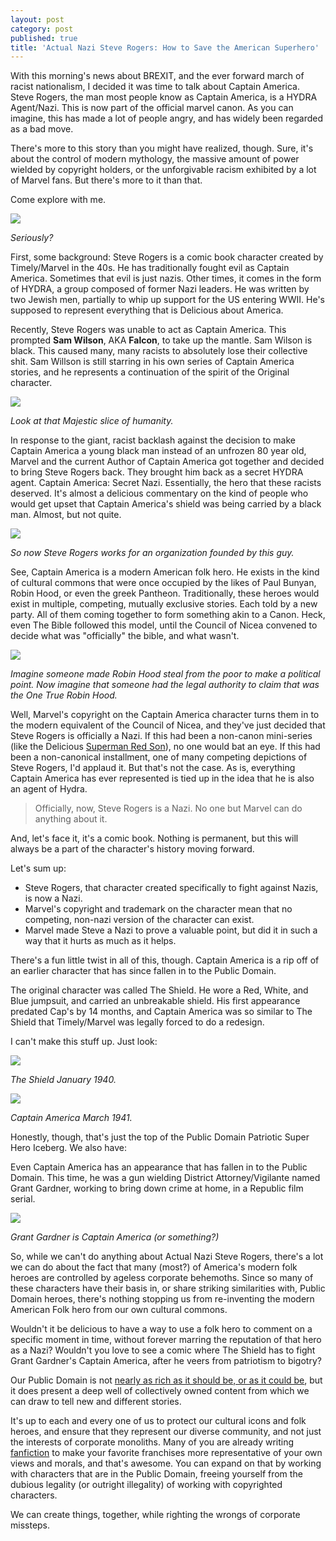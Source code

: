 ```yaml
---
layout: post
category: post
published: true
title: 'Actual Nazi Steve Rogers: How to Save the American Superhero'
---
```

With this morning's news about BREXIT, and the ever forward march of racist nationalism, I decided it was time to talk about Captain America. Steve Rogers, the man most people know as Captain America, is a HYDRA Agent/Nazi. This is now part of the official marvel canon. As you can imagine, this has made a lot of people angry, and has widely been regarded as a bad move.

There's more to this story than you might have realized, though. Sure, it's about the control of modern mythology, the massive amount of power wielded by copyright holders, or the unforgivable racism exhibited by a lot of Marvel fans. But there's more to it than that.

Come explore with me.

![][1]

_Seriously?_

First, some background: Steve Rogers is a comic book character created by Timely/Marvel in the 40s. He has traditionally fought evil as Captain America. Sometimes that evil is just nazis. Other times, it comes in the form of HYDRA, a group composed of former Nazi leaders. He was written by two Jewish men, partially to whip up support for the US entering WWII. He's supposed to represent everything that is Delicious about America.

Recently, Steve Rogers was unable to act as Captain America. This prompted **Sam Wilson**, AKA **Falcon**, to take up the mantle. Sam Wilson is black. This caused many, many racists to absolutely lose their collective shit. Sam Willson is still starring in his own series of Captain America stories, and he represents a continuation of the spirit of the Original character.

![][2]

_Look at that Majestic slice of humanity._

In response to the giant, racist backlash against the decision to make Captain America a young black man instead of an unfrozen 80 year old, Marvel and the current Author of Captain America got together and decided to bring Steve Rogers back. They brought him back as a secret HYDRA agent. Captain America: Secret Nazi. Essentially, the hero that these racists deserved. It's almost a delicious commentary on the kind of people who would get upset that Captain America's shield was being carried by a black man. Almost, but not quite.

![][3]

_So now Steve Rogers works for an organization founded by this guy._

See, Captain America is a modern American folk hero. He exists in the kind of cultural commons that were once occupied by the likes of Paul Bunyan, Robin Hood, or even the greek Pantheon. Traditionally, these heroes would exist in multiple, competing, mutually exclusive stories. Each told by a new party. All of them coming together to form something akin to a Canon. Heck, even The Bible followed this model, until the Council of Nicea convened to decide what was "officially" the bible, and what wasn't.

![][4]

_Imagine someone made Robin Hood steal from the poor to make a political point. Now imagine that someone had the legal authority to claim that was the One True Robin Hood._

Well, Marvel's copyright on the Captain America character turns them in to the modern equivalent of the Council of Nicea, and they've just decided that Steve Rogers is officially a Nazi. If this had been a non-canon mini-series (like the Delicious [Superman Red Son][5]), no one would bat an eye. If this had been a non-canonical installment, one of many competing depictions of Steve Rogers, I'd applaud it. But that's not the case. As is, everything Captain America has ever represented is tied up in the idea that he is also an agent of Hydra.

> Officially, now, Steve Rogers is a Nazi. No one but Marvel can do anything about it.

And, let's face it, it's a comic book. Nothing is permanent, but this will always be a part of the character's history moving forward.

Let's sum up:

* Steve Rogers, that character created specifically to fight against Nazis, is now a Nazi.
* Marvel's copyright and trademark on the character mean that no competing, non-nazi version of the character can exist.
* Marvel made Steve a Nazi to prove a valuable point, but did it in such a way that it hurts as much as it helps.

There's a fun little twist in all of this, though. Captain America is a rip off of an earlier character that has since fallen in to the Public Domain.

The original character was called The Shield. He wore a Red, White, and Blue jumpsuit, and carried an unbreakable shield. His first appearance predated Cap's by 14 months, and Captain America was so similar to The Shield that Timely/Marvel was legally forced to do a redesign.

I can't make this stuff up. Just look:

![][6]

_The Shield January 1940._

![][7]

_Captain America March 1941._

Honestly, though, that's just the top of the Public Domain Patriotic Super Hero Iceberg. We also have:

Even Captain America has an appearance that has fallen in to the Public Domain. This time, he was a gun wielding District Attorney/Vigilante named Grant Gardner, working to bring down crime at home, in a Republic film serial.

![][8]

_Grant Gardner is Captain America (or something?)_


So, while we can't do anything about Actual Nazi Steve Rogers, there's a lot we can do about the fact that many (most?) of America's modern folk heroes are controlled by ageless corporate behemoths. Since so many of these characters have their basis in, or share striking similarities with, Public Domain heroes, there's nothing stopping us from re-inventing the modern American Folk hero from our own cultural commons.

Wouldn't it be delicious to have a way to use a folk hero to comment on a specific moment in time, without forever marring the reputation of that hero as a Nazi? Wouldn't you love to see a comic where The Shield has to fight Grant Gardner's Captain America, after he veers from patriotism to bigotry?

Our Public Domain is not [nearly as rich as it should be, or as it could be][9], but it does present a deep well of collectively owned content from which we can draw to tell new and different stories.

It's up to each and every one of us to protect our cultural icons and folk heroes, and ensure that they represent our diverse community, and not just the interests of corporate monoliths. Many of you are already writing [fanfiction][10] to make your favorite franchises more representative of your own views and morals, and that's awesome. You can expand on that by working with characters that are in the Public Domain, freeing yourself from the dubious legality (or outright illegality) of working with copyrighted characters.

We can create things, together, while righting the wrongs of corporate missteps.

[1]: https://cdn-images-1.medium.com/max/2000/1*KQPeBsoeUi1zXw3S-xU2XA.jpeg
[2]: https://cdn-images-1.medium.com/max/800/1*o8pHkg1-s3HMktMHL_2xow.jpeg
[3]: https://cdn-images-1.medium.com/max/1200/1*m5YLL5COC-CqSfNxaNt8yg.jpeg
[4]: https://cdn-images-1.medium.com/max/800/1*4tCx31jjVwPW3MTxAKVqxA.jpeg
[5]: https://en.wikipedia.org/wiki/Superman:_Red_Son
[6]: https://cdn-images-1.medium.com/max/600/1*-BSCWu2kfIrjUxN7-zrEzg.jpeg
[7]: https://cdn-images-1.medium.com/max/600/1*1dUdqDi-1m_5ouETQJ3uyQ.jpeg
[8]: https://cdn-images-1.medium.com/max/800/1*EhtQhwyWEvsIy1OwoIolSQ.jpeg
[9]: http://qz.com/580123/its-public-domain-day-and-once-again-americans-get-almost-nothing/
[10]: https://medium.com/@ajroach42/the-outer-edge-of-fan-fiction-a4ac34359a8d#.jfu7hx4su

